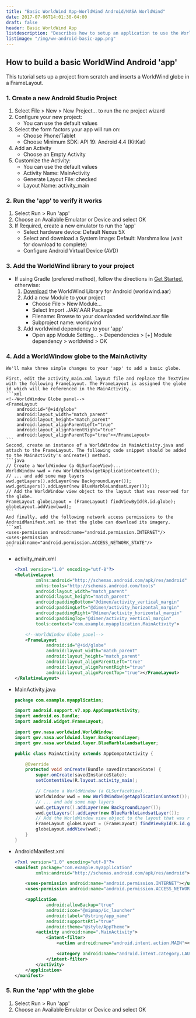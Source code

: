 ```yaml
---
title: "Basic WorldWind App-WorldWind Android/NASA WorldWind"
date: 2017-07-06T14:01:30-04:00
draft: false
header: Basic WorldWind App
listdescription: "Describes how to setup an application to use the WorldWind Android library."
listimage: "/img/ww-android-basic-app.png"
---
```


## How to build a basic WorldWind Android 'app'

This tutorial sets up a project from scratch and inserts a WorldWind globe in a FrameLayout.

### 1. Create a new Android Studio Project
  1. Select File > New > New Project... to run the ne project wizard
  2. Configure your new project:
     - You can use the default values
  3. Select the form factors your app will run on:
     - Choose Phone/Tablet
     - Choose Minimum SDK: API 19: Android 4.4 (KitKat)
  4. Add an Activity
     - Choose an Empty Activity
  5. Customize the Activity:
     - You can use the default values
     - Activity Name: MainActivity
     - Generate Layout File: checked
     - Layout Name: activity_main

### 2. Run the 'app' to verify it works
  1. Select Run > Run 'app'
  2. Choose an Available Emulator or Device and select OK
  3. If Required, create a new emulator to run the 'app'
     - Select hardware device: Default Nexus 5X
     - Select and download a System Image: Default: Marshmallow (wait for download to complete)
     - Configure Android Virtual Device (AVD)

### 3. Add the WorldWind library to your project
  - If using Gradle (prefered method), follow the directions in [Get Started](/android), otherwise:
     1. [Download](https://bintray.com/nasaworldwind/maven/WorldWindAndroid) the WorldWind Library for Android (worldwind.aar)
     2. Add a new Module to your project
         - Choose File > New Module...
         - Select Import .JAR/.AAR Package
         - Filename: Browse to your downloaded worldwind.aar file
         - Subproject name: worldwind
     3. Add worldwind dependency to your 'app'
         - Open app Module Setting... > Dependencies > [+] Module dependency > worldwind > OK

### 4. Add a WorldWindow globe to the MainActivity
    We'll make three simple changes to your 'app' to add a basic globe.

    First, edit the activity_main.xml layout file and replace the TextView with the following FrameLayout. The FrameLayout is assigned the globe id which will be referenced in the MainActivity.
    ```xml
    <!--WorldWindow Globe panel-->
    <FrameLayout
        android:id="@+id/globe"
        android:layout_width="match_parent"
        android:layout_height="match_parent"
        android:layout_alignParentLeft="true"
        android:layout_alignParentRight="true"
        android:layout_alignParentTop="true"></FrameLayout>
    ```
    Second, create an instance of a WorldWindow in MainActivity.java and attach to the FrameLayout. The following code snippet should be added to the MainActivity's onCreate() method.
    ```java
    // Create a WorldWindow (a GLSurfaceView)...
    WorldWindow wwd = new WorldWindow(getApplicationContext());
    // ... and add some map layers
    wwd.getLayers().addLayer(new BackgroundLayer());
    wwd.getLayers().addLayer(new BlueMarbleLandsatLayer());
    // Add the WorldWindow view object to the layout that was reserved for the globe.
    FrameLayout globeLayout = (FrameLayout) findViewById(R.id.globe);
    globeLayout.addView(wwd);
    ```
    And finally, add the following network access permissions to the AndroidManifest.xml so that the globe can download its imagery.
    ```xml
    <uses-permission android:name="android.permission.INTERNET"/>
    <uses-permission android:name="android.permission.ACCESS_NETWORK_STATE"/>
    ```
  - activity_main.xml
    
    ```xml
    <?xml version="1.0" encoding="utf-8"?>
    <RelativeLayout
            xmlns:android="http://schemas.android.com/apk/res/android"
            xmlns:tools="http://schemas.android.com/tools"
            android:layout_width="match_parent"
            android:layout_height="match_parent"
            android:paddingBottom="@dimen/activity_vertical_margin"
            android:paddingLeft="@dimen/activity_horizontal_margin"
            android:paddingRight="@dimen/activity_horizontal_margin"
            android:paddingTop="@dimen/activity_vertical_margin"
            tools:context="com.example.myapplication.MainActivity">

        <!--WorldWindow Globe panel-->
        <FrameLayout
                android:id="@+id/globe"
                android:layout_width="match_parent"
                android:layout_height="match_parent"
                android:layout_alignParentLeft="true"
                android:layout_alignParentRight="true"
                android:layout_alignParentTop="true"></FrameLayout>
    </RelativeLayout>
    ```
  - MainActivity.java
    
    ```java
    package com.example.myapplication;

    import android.support.v7.app.AppCompatActivity;
    import android.os.Bundle;
    import android.widget.FrameLayout;

    import gov.nasa.worldwind.WorldWindow;
    import gov.nasa.worldwind.layer.BackgroundLayer;
    import gov.nasa.worldwind.layer.BlueMarbleLandsatLayer;

    public class MainActivity extends AppCompatActivity {

        @Override
        protected void onCreate(Bundle savedInstanceState) {
            super.onCreate(savedInstanceState);
            setContentView(R.layout.activity_main);

            // Create a WorldWindow (a GLSurfaceView)...
            WorldWindow wwd = new WorldWindow(getApplicationContext());
            // ... and add some map layers
            wwd.getLayers().addLayer(new BackgroundLayer());
            wwd.getLayers().addLayer(new BlueMarbleLandsatLayer());
            // Add the WorldWindow view object to the layout that was reserved for the globe.
            FrameLayout globeLayout = (FrameLayout) findViewById(R.id.globe);
            globeLayout.addView(wwd);
        }
    }
    ```
  - AndroidManifest.xml
  
    ```xml
    <?xml version="1.0" encoding="utf-8"?>
    <manifest package="com.example.myapplication"
            xmlns:android="http://schemas.android.com/apk/res/android">

        <uses-permission android:name="android.permission.INTERNET"></uses>
        <uses-permission android:name="android.permission.ACCESS_NETWORK_STATE"></uses>

        <application
                android:allowBackup="true"
                android:icon="@mipmap/ic_launcher"
                android:label="@string/app_name"
                android:supportsRtl="true"
                android:theme="@style/AppTheme">
            <activity android:name=".MainActivity">
                <intent-filter>
                    <action android:name="android.intent.action.MAIN"></action>

                    <category android:name="android.intent.category.LAUNCHER"></category>
                </intent-filter>
            </activity>
        </application>
    </manifest>
    ```

### 5. Run the 'app' with the globe
  1. Select Run > Run 'app'
  2. Choose an Available Emulator or Device and select OK